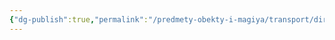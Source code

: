 ```yaml
---
{"dg-publish":true,"permalink":"/predmety-obekty-i-magiya/transport/dirizhabl/","dgPassFrontmatter":true}
---
```


